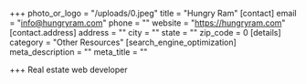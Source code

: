 +++
photo_or_logo = "/uploads/0.jpeg"
title = "Hungry Ram"
[contact]
email = "info@hungryram.com"
phone = ""
website = "https://hungryram.com"
[contact.address]
address = ""
city = ""
state = ""
zip_code = 0
[details]
category = "Other Resources"
[search_engine_optimization]
meta_description = ""
meta_title = ""

+++
Real estate web developer